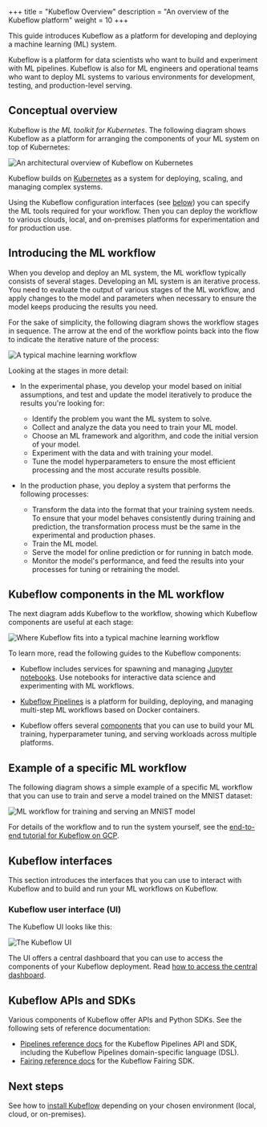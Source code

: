 +++
title = "Kubeflow Overview"
description = "An overview of the Kubeflow platform"
weight = 10
+++

<!--
Note for authors: The source of the diagrams is held in Google Slides decks,
in the "Doc diagrams" folder in the public Kubeflow shared drive.
-->

This guide introduces Kubeflow as a platform for developing and deploying a
machine learning (ML) system.

Kubeflow is a platform for data scientists who want to build and experiment with
ML pipelines. Kubeflow is also for ML engineers and operational teams who want
to deploy ML systems to various environments for development, testing, and
production-level serving.

## Conceptual overview

Kubeflow is *the ML toolkit for Kubernetes*.
The following diagram shows Kubeflow as a platform for arranging the
components of your ML system on top of Kubernetes:

<img src="/docs/images/kubeflow-overview-platform-diagram.svg" 
  alt="An architectural overview of Kubeflow on Kubernetes"
  class="mt-3 mb-3 border border-info rounded">

Kubeflow builds on [Kubernetes](https://kubernetes.io/) as a system for 
deploying, scaling, and managing complex systems.

Using the Kubeflow configuration interfaces (see [below](#interfaces)) you can
specify the ML tools required for your workflow. Then you can deploy the 
workflow to various clouds, local, and on-premises platforms for experimentation and 
for production use.

## Introducing the ML workflow

When you develop and deploy an ML system, the ML workflow typically consists of 
several stages. Developing an ML system is an iterative process. 
You need to evaluate the output of various stages of the ML workflow, and apply
changes to the model and parameters when necessary to ensure the model keeps 
producing the results you need.

For the sake of simplicity, the following diagram
shows the workflow stages in sequence. The arrow at the end of the workflow
points back into the flow to indicate the iterative nature of the process:

<img src="/docs/images/kubeflow-overview-workflow-diagram-1.svg" 
  alt="A typical machine learning workflow"
  class="mt-3 mb-3 border border-info rounded">

Looking at the stages in more detail:

* In the experimental phase, you develop your model based on initial
  assumptions, and test and update the model iteratively to produce the
  results you're looking for:

  * Identify the problem you want the ML system to solve.
  * Collect and analyze the data you need to train your ML model.
  * Choose an ML framework and algorithm, and code the initial version of your 
    model.
  * Experiment with the data and with training your model.
  * Tune the model hyperparameters to ensure the most efficient processing and the
    most accurate results possible.

* In the production phase, you deploy a system that performs the following 
  processes:

  * Transform the data into the format that your training system needs.
    To ensure that your model behaves consistently during training and 
    prediction, the transformation process must be the same in the experimental 
    and production phases.
  * Train the ML model.
  * Serve the model for online prediction or for running in batch mode.
  * Monitor the model's performance, and feed the results into your processes
    for tuning or retraining the model.

## Kubeflow components in the ML workflow

The next diagram adds Kubeflow to the workflow, showing which Kubeflow
components are useful at each stage:

<img src="/docs/images/kubeflow-overview-workflow-diagram-2.svg" 
  alt="Where Kubeflow fits into a typical machine learning workflow"
  class="mt-3 mb-3 border border-info rounded">

To learn more, read the following guides to the Kubeflow components:

* Kubeflow includes services for spawning and managing 
  [Jupyter notebooks](/docs/components/notebooks/). Use notebooks for interactive data 
  science and experimenting with ML workflows.

* [Kubeflow Pipelines](/docs/components/pipelines/introduction/) is a platform for 
  building, deploying, and managing multi-step ML workflows based on Docker 
  containers.

* Kubeflow offers several [components](/docs/components/) that you can use
  to build your ML training, hyperparameter tuning, and serving workloads across
  multiple platforms.

## Example of a specific ML workflow

The following diagram shows a simple example of a specific ML workflow that you
can use to train and serve a model trained on the MNIST dataset:

<img src="/docs/images/kubeflow-gcp-e2e-tutorial-simplified.svg" 
  alt="ML workflow for training and serving an MNIST model"
  class="mt-3 mb-3 border border-info rounded">

For details of the workflow and to run the system yourself, see the 
[end-to-end tutorial for Kubeflow on GCP](/docs/gke/gcp-e2e/).

<a id="interfaces"></a>
## Kubeflow interfaces

This section introduces the interfaces that you can use to interact with
Kubeflow and to build and run your ML workflows on Kubeflow.

### Kubeflow user interface (UI) 

The Kubeflow UI looks like this:

<img src="/docs/images/central-ui.png" 
  alt="The Kubeflow UI"
  class="mt-3 mb-3 border border-info rounded">

The UI offers a central dashboard that you can use to access the components
of your Kubeflow deployment. Read 
[how to access the central dashboard](/docs/components/central-dash/overview/).

## Kubeflow APIs and SDKs

Various components of Kubeflow offer APIs and Python SDKs. See the following
sets of reference documentation:

* [Pipelines reference docs](/docs/components/pipelines/reference/) for the Kubeflow
  Pipelines API and SDK, including the Kubeflow Pipelines domain-specific
  language (DSL).
* [Fairing reference docs](/docs/external-add-ons/fairing/reference/) for the Kubeflow Fairing
  SDK.

## Next steps

See how to [install Kubeflow](/docs/started/getting-started/) depending on
your chosen environment (local, cloud, or on-premises).
